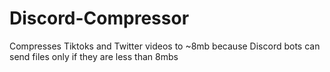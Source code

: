 # Discord-Compressor
Compresses Tiktoks and Twitter videos to ~8mb because Discord bots can send files only if they are less than 8mbs
